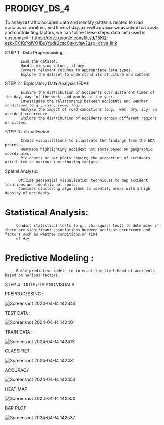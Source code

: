 # PRODIGY_DS_4
To analyze traffic accident data and identify patterns related to road conditions, weather, and time of day, as well as visualize accident hot spots and contributing factors, we can follow these steps:
data set i used is customized : https://drive.google.com/file/d/15KQ-eskxCCKoYqlVO1BuYfuds2cscCsk/view?usp=drive_link


STEP 1 : Data Preprocessing:

           Load the dataset.
           Handle missing values, if any.
           Convert relevant columns to appropriate data types.
           Explore the dataset to understand its structure and content
           
STEP 2 : Exploratory Data Analysis (EDA):

           Examine the distribution of accidents over different times of the day, days of the week, and months of the year.
           Investigate the relationship between accidents and weather conditions (e.g., rain, snow, fog).
           Analyze the impact of road conditions (e.g., wet, dry, icy) on accident occurrence.
           Explore the distribution of accidents across different regions or cities.
           
STEP 3 : Visualization:

           Create visualizations to illustrate the findings from the EDA process.
           Heatmaps highlighting accident hot spots based on geographic coordinates.
           Pie charts or bar plots showing the proportion of accidents attributed to various contributing factors.
       
  Spatial Analysis:

          Utilize geospatial visualization techniques to map accident locations and identify hot spots.
          Consider clustering algorithms to identify areas with a high density of accidents.
# Statistical Analysis:
         Conduct statistical tests (e.g., chi-square test) to determine if there are significant associations between accident occurrence and factors such as weather conditions or time 
         of day 
# Predictive Modeling :
         Build predictive models to forecast the likelihood of accidents based on various factors.


STEP 4 : OUTPUTS AND VISUALS 

PREPROCESSING :

![Screenshot 2024-04-14 142344](https://github.com/anuj7860/PRODIGY_DS_4/assets/138881508/ed423679-c7c1-4803-a910-3777eddb8de0)

TEST DATA :

![Screenshot 2024-04-14 142401](https://github.com/anuj7860/PRODIGY_DS_4/assets/138881508/67cf1996-c215-4378-adc6-19fa937963a1)

TRAIN DATA :

![Screenshot 2024-04-14 142413](https://github.com/anuj7860/PRODIGY_DS_4/assets/138881508/dd79bff2-15f5-47b7-a4a7-0c334403d505)

CLASSIFIER :

![Screenshot 2024-04-14 142431](https://github.com/anuj7860/PRODIGY_DS_4/assets/138881508/55ac20de-fdf8-4ca6-8dc1-030c5df75b97)

ACCURACY

![Screenshot 2024-04-14 142453](https://github.com/anuj7860/PRODIGY_DS_4/assets/138881508/63287480-0bfd-4287-aa49-d5cdf401d307)

HEAT MAP

![Screenshot 2024-04-14 142550](https://github.com/anuj7860/PRODIGY_DS_4/assets/138881508/d494cc7a-96c3-46cd-84f6-43771cfe697f)

BAR PLOT

![Screenshot 2024-04-14 142537](https://github.com/anuj7860/PRODIGY_DS_4/assets/138881508/aa7c2774-e49a-4988-aa15-f770c85b9e62)




